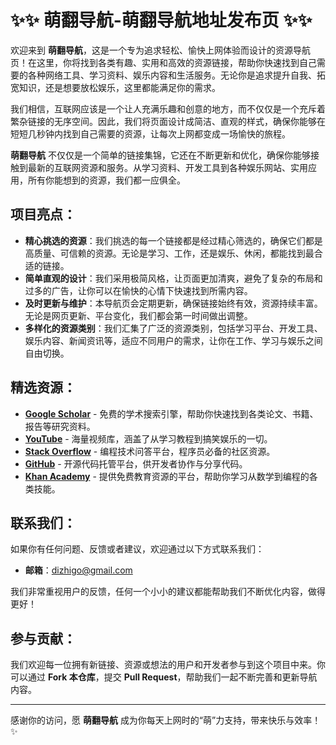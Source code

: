 # ✨✨ 萌翻导航-萌翻导航地址发布页 ✨✨

欢迎来到 **萌翻导航**，这是一个专为追求轻松、愉快上网体验而设计的资源导航页！在这里，你将找到各类有趣、实用和高效的资源链接，帮助你快速找到自己需要的各种网络工具、学习资料、娱乐内容和生活服务。无论你是追求提升自我、拓宽知识，还是想要放松娱乐，这里都能满足你的需求。

我们相信，互联网应该是一个让人充满乐趣和创意的地方，而不仅仅是一个充斥着繁杂链接的无序空间。因此，我们将页面设计成简洁、直观的样式，确保你能够在短短几秒钟内找到自己需要的资源，让每次上网都变成一场愉快的旅程。

**萌翻导航** 不仅仅是一个简单的链接集锦，它还在不断更新和优化，确保你能够接触到最新的互联网资源和服务。从学习资料、开发工具到各种娱乐网站、实用应用，所有你能想到的资源，我们都一应俱全。

## 项目亮点：
- **精心挑选的资源**：我们挑选的每一个链接都是经过精心筛选的，确保它们都是高质量、可信赖的资源。无论是学习、工作，还是娱乐、休闲，都能找到最合适的链接。
- **简单直观的设计**：我们采用极简风格，让页面更加清爽，避免了复杂的布局和过多的广告，让你可以在愉快的心情下快速找到所需内容。
- **及时更新与维护**：本导航页会定期更新，确保链接始终有效，资源持续丰富。无论是网页更新、平台变化，我们都会第一时间做出调整。
- **多样化的资源类别**：我们汇集了广泛的资源类别，包括学习平台、开发工具、娱乐内容、新闻资讯等，适应不同用户的需求，让你在工作、学习与娱乐之间自由切换。

## 精选资源：
- **[Google Scholar](https://scholar.google.com)** - 免费的学术搜索引擎，帮助你快速找到各类论文、书籍、报告等研究资料。
- **[YouTube](https://www.youtube.com)** - 海量视频库，涵盖了从学习教程到搞笑娱乐的一切。
- **[Stack Overflow](https://stackoverflow.com)** - 编程技术问答平台，程序员必备的社区资源。
- **[GitHub](https://github.com)** - 开源代码托管平台，供开发者协作与分享代码。
- **[Khan Academy](https://www.khanacademy.org)** - 提供免费教育资源的平台，帮助你学习从数学到编程的各类技能。

## 联系我们：
如果你有任何问题、反馈或者建议，欢迎通过以下方式联系我们：
- **邮箱**：[dizhigo@gmail.com](mailto:dizhigo@gmail.com)

我们非常重视用户的反馈，任何一个小小的建议都能帮助我们不断优化内容，做得更好！

## 参与贡献：
我们欢迎每一位拥有新链接、资源或想法的用户和开发者参与到这个项目中来。你可以通过 **Fork 本仓库**，提交 **Pull Request**，帮助我们一起不断完善和更新导航内容。

---
感谢你的访问，愿 **萌翻导航** 成为你每天上网时的“萌”力支持，带来快乐与效率！✨
